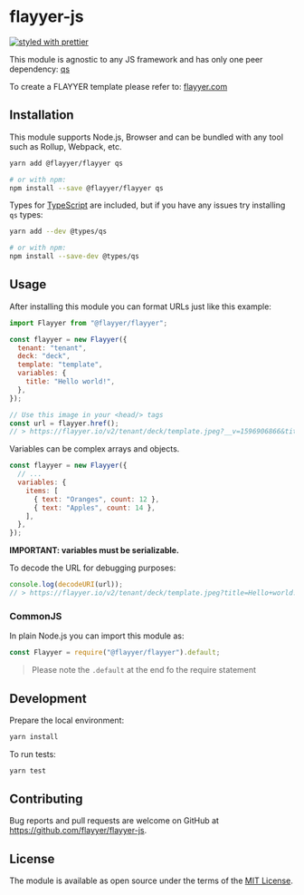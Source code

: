 # flayyer-js

[![styled with prettier](https://img.shields.io/badge/styled_with-prettier-ff69b4.svg)](https://github.com/prettier/prettier)

This module is agnostic to any JS framework and has only one peer dependency: [qs](https://github.com/ljharb/qs)

To create a FLAYYER template please refer to: [flayyer.com](https://flayyer.com?ref=flayyer-js)

## Installation

This module supports Node.js, Browser and can be bundled with any tool such as Rollup, Webpack, etc.

```sh
yarn add @flayyer/flayyer qs

# or with npm:
npm install --save @flayyer/flayyer qs
```

Types for [TypeScript](https://www.typescriptlang.org) are included, but if you have any issues try installing `qs` types:

```sh
yarn add --dev @types/qs

# or with npm:
npm install --save-dev @types/qs
```

## Usage

After installing this module you can format URLs just like this example:

```js
import Flayyer from "@flayyer/flayyer";

const flayyer = new Flayyer({
  tenant: "tenant",
  deck: "deck",
  template: "template",
  variables: {
    title: "Hello world!",
  },
});

// Use this image in your <head/> tags
const url = flayyer.href();
// > https://flayyer.io/v2/tenant/deck/template.jpeg?__v=1596906866&title=Hello+world%21
```

Variables can be complex arrays and objects.

```js
const flayyer = new Flayyer({
  // ...
  variables: {
    items: [
      { text: "Oranges", count: 12 },
      { text: "Apples", count: 14 },
    ],
  },
});
```

**IMPORTANT: variables must be serializable.**

To decode the URL for debugging purposes:

```js
console.log(decodeURI(url));
// > https://flayyer.io/v2/tenant/deck/template.jpeg?title=Hello+world!&__v=123
```

### CommonJS

In plain Node.js you can import this module as:

```js
const Flayyer = require("@flayyer/flayyer").default;
```

> Please note the `.default` at the end fo the require statement

## Development

Prepare the local environment:

```sh
yarn install
```

To run tests:

```sh
yarn test
```

## Contributing

Bug reports and pull requests are welcome on GitHub at https://github.com/flayyer/flayyer-js.

## License

The module is available as open source under the terms of the [MIT License](https://opensource.org/licenses/MIT).

